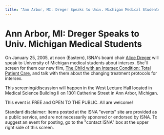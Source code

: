 ```yaml
---
title: "Ann Arbor, MI: Dreger Speaks to Univ. Michigan Medical Students"
---
```


# Ann Arbor, MI: Dreger Speaks to Univ. Michigan Medical Students

On January 25, 2005, at noon (Eastern), ISNA's board chair [Alice Dreger][1] will speak to University of Michigan medical students about intersex. She'll screen for them our new film, [The Child with an Intersex Condition: Total Patient Care][2], and talk with them about the changing treatment protocols for intersex.  
  
This screening/discussion will happen in the West Lecture Hall located in Medical Science Building II on 1301 Catherine Street in Ann Arbor, Michigan.  
  
This event is FREE and OPEN TO THE PUBLIC. All are welcome!  
  
Standard disclaimer: Items posted at the ISNA "events" site are provided as a public service, and are not necessarily sponored or endorsed by ISNA. To suggest an event for posting, go to the "contact ISNA" box at the upper right side of this screen.

 [1]: /board/dreger
 [2]: /totalpatientcare